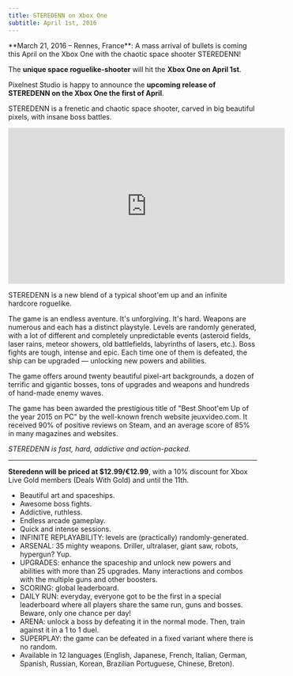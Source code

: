 ```yaml
---
title: STEREDENN on Xbox One
subtitle: April 1st, 2016
---
```


<div data-block="info">
  **March 21, 2016 – Rennes, France**: A mass arrival of bullets is coming this April on the Xbox One with the chaotic space shooter STEREDENN!

  The **unique space roguelike-shooter** will hit the **Xbox One on April 1st**.
</div>

Pixelnest Studio is happy to announce the **upcoming release of STEREDENN on the Xbox One the first of April**.

STEREDENN is a frenetic and chaotic space shooter, carved in big beautiful pixels, with insane boss battles.

<iframe width="560" height="315" src="https://www.youtube.com/embed/qIXPGx6yrXs?rel=0" frameborder="0" allowfullscreen></iframe>

STEREDENN is a new blend of a typical shoot'em up and an infinite hardcore roguelike.

The game is an endless aventure. It's unforgiving. It's hard. Weapons are numerous and each has a distinct playstyle. Levels are randomly generated, with a lot of different and completely unpredictable events (asteroid fields, laser rains, meteor showers, old battlefields, labyrinths of lasers, etc.). Boss fights are tough, intense and epic. Each time one of them is defeated, the ship can be upgraded — unlocking new powers and abilities.

The game offers around twenty beautiful pixel-art backgrounds, a dozen of terrific and gigantic bosses, tons of upgrades and weapons and hundreds of hand-made enemy waves.

The game has been awarded the prestigious title of "Best Shoot'em Up of the year 2015 on PC" by the well-known french website jeuxvideo.com. It received 90% of positive reviews on Steam, and an average score of 85% in many magazines and websites.

_STEREDENN is fast, hard, addictive and action-packed._

---

**Steredenn will be priced at $12.99/€12.99**, with a 10% discount for Xbox Live Gold members (Deals With Gold) and until the 11th.

* Beautiful art and spaceships.
* Awesome boss fights.
* Addictive, ruthless.
* Endless arcade gameplay.
* Quick and intense sessions.
* INFINITE REPLAYABILITY: levels are (practically) randomly-generated.
* ARSENAL: 35 mighty weapons. Driller, ultralaser, giant saw, robots, hypergun? Yup.
* UPGRADES: enhance the spaceship and unlock new powers and abilities with more than 25 upgrades. Many interactions and combos with the multiple guns and other boosters.
* SCORING: global leaderboard.
* DAILY RUN: everyday, everyone got to be the first in a special leaderboard where all players share the same run, guns and bosses. Beware, only one chance per day!
* ARENA: unlock a boss by defeating it in the normal mode. Then, train against it in a 1 to 1 duel.
* SUPERPLAY: the game can be defeated in a fixed variant where there is no random.
* Available in 12 languages (English, Japanese, French, Italian, German, Spanish, Russian, Korean, Brazilian Portuguese, Chinese, Breton).
